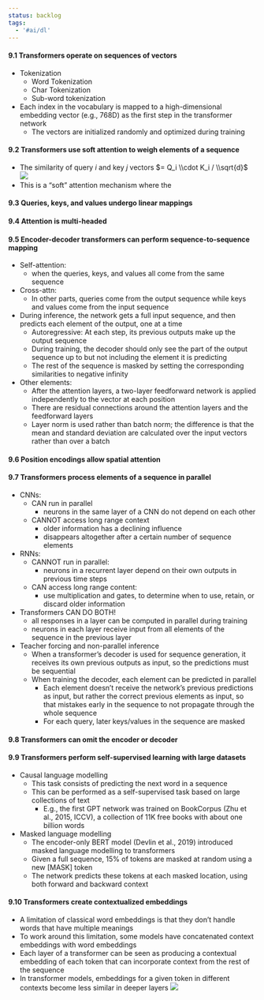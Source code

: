 ```yaml
---
status: backlog
tags:
  - '#ai/dl'
---
```


#### 9.1 Transformers operate on sequences of vectors

- Tokenization
  - Word Tokenization
  - Char Tokenization
  - Sub-word tokenization
- Each index in the vocabulary is mapped to a high-dimensional embedding vector (e.g., 768D) as the first step in the transformer network
  - The vectors are initialized randomly and optimized during training

#### 9.2 Transformers use soft attention to weigh elements of a sequence

- The similarity of query $i$ and key $j$ vectors $= Q_i \\cdot K_i / \\sqrt{d}$
  ![](Pasted%20image%2020231218023559.png)
- This is a “soft” attention mechanism where the

#### 9.3 Queries, keys, and values undergo linear mappings

#### 9.4 Attention is multi-headed

#### 9.5 Encoder-decoder transformers can perform sequence-to-sequence mapping

- Self-attention:
  - when the queries, keys, and values all come from the same sequence
- Cross-attn:
  - In other parts, queries come from the output sequence while keys and values come from the input sequence
- During inference, the network gets a full input sequence, and then predicts each element of the output, one at a time
  - Autoregressive: At each step, its previous outputs make up the output sequence
  - During training, the decoder should only see the part of the output sequence up to but not including the element it is predicting
  - The rest of the sequence is masked by setting the corresponding similarities to negative infinity
- Other elements:
  - After the attention layers, a two-layer feedforward network is applied independently to the vector at each position
  - There are residual connections around the attention layers and the feedforward layers
  - Layer norm is used rather than batch norm; the difference is that the mean and standard deviation are calculated over the input vectors rather than over a batch

#### 9.6 Position encodings allow spatial attention

#### 9.7 Transformers process elements of a sequence in parallel

- CNNs:
  - CAN run in parallel
    - neurons in the same layer of a CNN do not depend on each other
  - CANNOT access long range context
    - older information has a declining influence
    - disappears altogether after a certain number of sequence elements
- RNNs:
  - CANNOT run in parallel:
    - neurons in a recurrent layer depend on their own outputs in previous time steps
  - CAN access long range content:
    - use multiplication and gates, to determine when to use, retain, or discard older information
- Transformers CAN DO BOTH!
  - all responses in a layer can be computed in parallel during training
  - neurons in each layer receive input from all elements of the sequence in the previous layer
- Teacher forcing and non-parallel inference
  - When a transformer’s decoder is used for sequence generation, it receives its own previous outputs as input, so the predictions must be sequential
  - When training the decoder, each element can be predicted in parallel
    - Each element doesn’t receive the network’s previous predictions as input, but rather the correct previous elements as input, so that mistakes early in the sequence to not propagate through the whole sequence
    - For each query, later keys/values in the sequence are masked

#### 9.8 Transformers can omit the encoder or decoder

#### 9.9 Transformers perform self-supervised learning with large datasets

- Causal language modelling
  - This task consists of predicting the next word in a sequence
  - This can be performed as a self-supervised task based on large collections of text
    - E.g., the first GPT network was trained on BookCorpus (Zhu et al., 2015, ICCV), a collection of 11K free books with about one billion words
- Masked language modelling
  - The encoder-only BERT model (Devlin et al., 2019) introduced masked language modelling to transformers
  - Given a full sequence, 15% of tokens are masked at random using a new \[MASK\] token
  - The network predicts these tokens at each masked location, using both forward and backward context

#### 9.10 Transformers create contextualized embeddings

- A limitation of classical word embeddings is that they don’t handle words that have multiple meanings
- To work around this limitation, some models have concatenated context
  embeddings with word embeddings
- Each layer of a transformer can be seen as producing a contextual embedding of each token that can incorporate context from the rest of the sequence
- In transformer models, embeddings for a given token in different contexts become less similar in deeper layers
  ![](Pasted%20image%2020231218030746.png)
